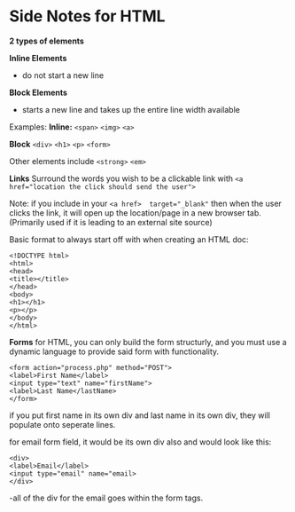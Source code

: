 # Side Notes for HTML


**2 types of elements**

**Inline Elements**
- do not start a new line

**Block Elements**
- starts a new line and takes up the entire line width available

Examples:
**Inline:** `<span>` `<img>` `<a>`

**Block** `<div>` `<h1>` `<p>` `<form>`

Other elements include `<strong>` `<em>`

**Links**
Surround the words you wish to be a clickable link with `<a href="location the click should send the user">`

Note: if you include in your `<a href>  target="_blank"` then when the user clicks the link, it will open up the location/page in a new browser tab. (Primarily used if it is leading to an external site source)

Basic format to always start off with when creating an HTML doc:

`<!DOCTYPE html>`<br>
`<html>`<br>
    `<head>`<br>
        `<title></title>`<br>
    `</head>`<br>
    `<body>`<br>
        `<h1></h1>`<br>
        `<p></p>`<br>
    `</body>`<br>
`</html>`<br>

**Forms**
for HTML, you can only build the form structurly, and you must use a dynamic language to provide said form with functionality.

`<form action="process.php" method="POST">`<br>
    `<label>First Name</label>`<br>
    `<input type="text" name="firstName">`<br>
    `<label>Last Name</lastName>`<br>
`</form>`<br>

if you put first name in its own div and last name in its own div, they will populate onto seperate lines.

for email form field, it would be its own div also and would look like this:

`<div>`<br>
    `<label>Email</label>`<br>
    `<input type="email" name="email>`<br>
`</div>`<br>

-all of the div for the email goes within the form tags.

